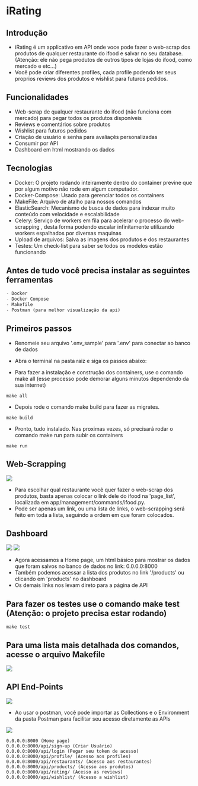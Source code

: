 # iRating

## Introdução

- iRating é um applicativo em API onde voce pode fazer o web-scrap dos produtos de qualquer restaurante do ifood e salvar no seu database. (Atenção: ele não pega produtos de outros tipos de lojas do ifood, como mercado e etc...)
- Você pode criar diferentes profiles, cada profile podendo ter seus proprios reviews dos produtos e wishlist para futuros pedidos.

## Funcionalidades

- Web-scrap de qualquer restaurante do ifood (não funciona com mercado) para pegar todos os produtos disponíveis
- Reviews e comentários sobre produtos
- Wishlist para futuros pedidos
- Criação de usuário e senha para avaliaçẽs personalizadas
- Consumir por API
- Dashboard em html mostrando os dados

## Tecnologias

- Docker: 
O projeto rodando inteiramente dentro do container previne que por algum motivo não rode em algum computador.
- Docker-Compose: 
Usado para gerenciar todos os containers
- MakeFile: 
Arquivo de atalho para nossos comandos
- ElasticSearch:
 Mecanismo de busca de dados para indexar muito conteúdo com velocidade e escalabilidade
- Celery: 
Serviço de workers em fila para acelerar o processo do web-scrapping , desta forma podendo escalar infinitamente utilizando workers espalhados por diversas maquinas
- Upload de arquivos: 
Salva as imagens dos produtos e dos restaurantes
- Testes: 
Um check-list para saber se todos os modelos estão funcionando

## Antes de tudo você precisa instalar as seguintes ferramentas

```python
- Docker
- Docker Compose
- Makefile
- Postman (para melhor visualização da api)
```


## Primeiros passos

- Renomeie seu arquivo '.env_sample' para '.env' para conectar ao banco de dados
- Abra o terminal na pasta raiz e siga os passos abaixo:

- Para fazer a instalação e construção dos containers, use o comando make all (esse processo pode demorar alguns minutos dependendo da sua internet)

```
make all 
```

- Depois rode o comando make build para fazer as migrates.

```
make build
```

- Pronto, tudo instalado. Nas proximas vezes, só precisará rodar o comando make run para subir os containers

```
make run
```

## Web-Scrapping

<img src='https://user-images.githubusercontent.com/105290851/192857465-e21e5dab-0e4b-45ec-898c-cae7324c3ead.png'>

- Para escolhar qual restaurante você quer fazer o web-scrap dos produtos, basta apenas colocar o link dele do ifood na 'page_list', localizada em app/management/commands/ifood.py.
- Pode ser apenas um link, ou uma lista de links, o web-scrapping será feito em toda a lista, seguindo a ordem em que foram colocados.

## Dashboard

<img src='https://user-images.githubusercontent.com/105290851/192857452-2d142c18-32b0-4903-a8e1-bda72c1434b8.png'>
<img src='https://user-images.githubusercontent.com/105290851/192857454-c7f4cffb-d151-44f6-bc71-2cbbb554940a.png'>

- Agora acessamos a Home page, um html básico para mostrar os dados que foram salvos no banco de dados no link: 0.0.0.0:8000
- Também podemos acessar a lista dos produtos no link '/products' ou clicando em 'products' no dashboard
- Os demais links nos levam direto para a página de API


## Para fazer os testes use o comando make test (Atenção: o projeto precisa estar rodando)

```
make test
```

## Para uma lista mais detalhada dos comandos, acesse o arquivo Makefile

<img src='https://user-images.githubusercontent.com/105290851/192859164-75dd727f-1f98-496e-b809-16f77d0fe5a9.png'>

## API End-Points

<img src='https://user-images.githubusercontent.com/105290851/192857458-9b73ad74-1e94-4a69-bd62-2bf5e6cf498d.png'>

- Ao usar o postman, você pode importar as Collections e o Environment da pasta Postman para facilitar seu acesso diretamente as APIs


<img src='https://user-images.githubusercontent.com/105290851/192857459-376861b8-8e52-420d-a2ac-e3ca5662648a.png'>


    0.0.0.0:8000 (Home page)
    0.0.0.0:8000/api/sign-up (Criar Usuário)
    0.0.0.0:8000/api/login (Pegar seu token de acesso)
    0.0.0.0:8000/api/profile/ (Acesso aos profiles)  
    0.0.0.0:8000/api/restaurants/ (Acesso aos restaurantes)  
    0.0.0.0:8000/api/products/ (Acesso aos produtos)  
    0.0.0.0:8000/api/rating/ (Acesso as reviews)  
    0.0.0.0:8000/api/wishlist/ (Acesso a wishlist)
